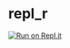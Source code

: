 # repl_r
[![Run on Repl.it](https://repl.it/badge/github/sjmw1030/repl_r)](https://repl.it/github/sjmw1030/repl_r)